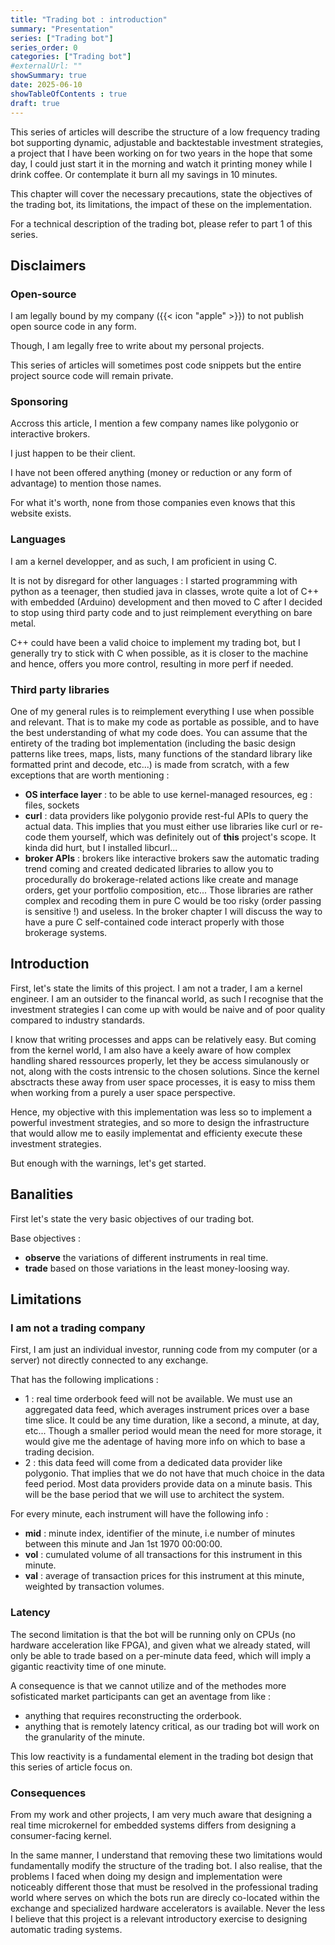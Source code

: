 ```yaml
---
title: "Trading bot : introduction"
summary: "Presentation"
series: ["Trading bot"]
series_order: 0
categories: ["Trading bot"]
#externalUrl: ""
showSummary: true
date: 2025-06-10
showTableOfContents : true
draft: true
---
```


This series of articles will describe the structure of a low frequency trading bot supporting dynamic, adjustable and backtestable investment strategies, a project that I have been working on for two years in the hope that some day, I could just start it in the morning and watch it printing money while I drink coffee. Or contemplate it burn all my savings in 10 minutes.

This chapter will cover the necessary precautions, state the objectives of the trading bot, its limitations, the impact of these on the implementation.

For a technical description of the trading bot, please refer to part 1 of this series.
 
## Disclaimers

### Open-source

I am legally bound by my company ({{< icon "apple" >}}) to not publish open source code in any form.

Though, I am legally free to write about my personal projects.

This series of articles will sometimes post code snippets but the entire project source code will remain private.

### Sponsoring

Accross this article, I mention a few company names like polygonio or interactive brokers.

I just happen to be their client.

I have not been offered anything (money or reduction or any form of advantage) to mention those names.

For what it's worth, none from those companies even knows that this website exists.

### Languages

I am a kernel developper, and as such, I am proficient in using C.

It is not by disregard for other languages : I started programming with python as a teenager, then studied java in classes, wrote quite a lot of C++ with embedded (Arduino) development and then moved to C after I decided to stop using third party code and to just reimplement everything on bare metal.

C++ could have been a valid choice to implement my trading bot, but I generally try to stick with C when possible, as it is closer to the machine and hence, offers you more control, resulting in more perf if needed.

### Third party libraries

One of my general rules is to reimplement everything I use when possible and relevant. That is to make my code as portable as possible, and to have the best understanding of what my code does. You can assume that the entirety of the trading bot implementation (including the basic design patterns like trees, maps, lists, many functions of the standard library like formatted print and decode, etc...) is made from scratch, with a few exceptions that are worth mentioning : 
- **OS interface layer** : to be able to use kernel-managed resources, eg : files, sockets
- **curl** : data providers like polygonio provide rest-ful APIs to query the actual data. This implies that you must either use libraries like curl or re-code them yourself, which was definitely out of **this** project's scope. It kinda did hurt, but I installed libcurl...
- **broker APIs** : brokers like interactive brokers saw the automatic trading trend coming and created dedicated libraries to allow you to procedurally do brokerage-related actions like create and manage orders, get your portfolio composition, etc... Those libraries are rather complex and recoding them in pure C would be too risky (order passing is sensitive !) and useless. In the broker chapter I will discuss the way to have a pure C self-contained code interact properly with those brokerage systems.    

## Introduction
 
First, let's state the limits of this project. I am not a trader, I am a kernel engineer. I am an outsider to the financal world, as such I recognise that the investment strategies I can come up with would be naive and of poor quality compared to industry standards.

I know that writing processes and apps can be relatively easy. But coming from the kernel world, I am also have a keely aware of how complex handling shared ressources properly, let they be access simulanously or not, along with the costs intrensic to the chosen solutions. Since the kernel absctracts these away from user space processes, it is easy to miss them when working from a purely a user space perspective. 

Hence, my objective with this implementation was less so to implement a powerful investment strategies, and so more to design the infrastructure that would allow me to easily implementat and efficienty execute these investment strategies. 

But enough with the warnings, let's get started.

## Banalities

First let's state the very basic objectives of our trading bot.

Base objectives :
- **observe** the variations of different instruments in real time.
- **trade** based on those variations in the least money-loosing way.

## Limitations


### I am not a trading company

First, I am just an individual investor, running code from my computer (or a server) not directly connected to any exchange.


That has the following implications :
- 1 : real time orderbook feed will not be available. We must use an aggregated data feed, which averages instrument prices over a base time slice. It could be any time duration, like a second, a minute, at day, etc... Though a smaller period would mean the need for more storage, it would give me the adentage of having more info on which to base a trading decision.
- 2 : this data feed will come from a dedicated data provider like polygonio. That implies that we do not have that much choice in the data feed period. Most data providers provide data on a minute basis. This will be the base period that we will use to architect the system. 

For every minute, each instrument will have the following info :
- **mid** : minute index, identifier of the minute, i.e number of minutes between this minute and Jan 1st 1970 00:00:00. 
- **vol** : cumulated volume of all transactions for this instrument in this minute.
- **val** : average of transaction prices for this instrument at this minute, weighted by transaction volumes.


### Latency

The second limitation is that the bot will be running only on CPUs (no hardware acceleration like FPGA), and given what we already stated, will only be able to trade based on a per-minute data feed, which will imply a gigantic reactivity time of one minute.

A consequence is that we cannot utilize and of the methodes more sofisticated market participants can get an aventage from like : 
- anything that requires reconstructing the orderbook. 
- anything that is remotely latency critical, as our trading bot will work on the granularity of the minute.

This low reactivity is a fundamental element in the trading bot design that this series of article focus on. 

### Consequences

From my work and other projects, I am very much aware that designing a real time microkernel for embedded systems differs from designing a consumer-facing kernel.

In the same manner, I understand that removing these two limitations would fundamentally modify the structure of the trading bot. 
I also realise, that the problems I faced when doing my design and implementation were noticeably different those that must be resolved in the professional trading world where serves on which the bots run are direcly co-located within the exchange and specialized hardware accelerators is available.
Never the less I believe that this project is a relevant introductory exercise to designing automatic trading systems.
